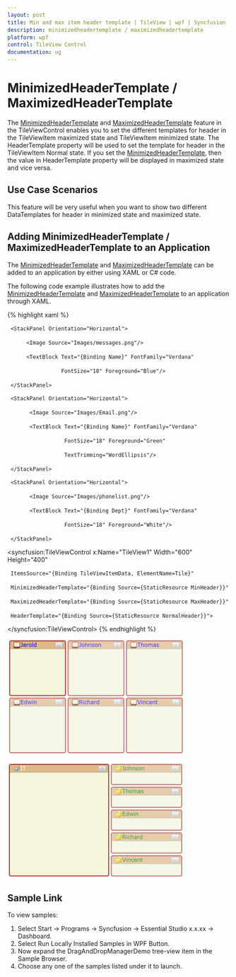 ```yaml
---
layout: post
title: Min and max item header template | TileView | wpf | Syncfusion
description: minimizedheadertemplate / maximizedheadertemplate
platform: wpf
control: TileView Control
documentation: ug
---
```


# MinimizedHeaderTemplate / MaximizedHeaderTemplate

The [MinimizedHeaderTemplate](https://help.syncfusion.com/cr/wpf/Syncfusion.Shared.Wpf~Syncfusion.Windows.Shared.TileViewControl~MinimizedHeaderTemplate.html) and [MaximizedHeaderTemplate](https://help.syncfusion.com/cr/wpf/Syncfusion.Shared.Wpf~Syncfusion.Windows.Shared.TileViewControl~MaximizedHeaderTemplate.html) feature in the TileViewControl enables you to set the different templates for header in the TileViewItem maximized state and TileViewItem minimized state. The HeaderTemplate property will be used to set the template for header in the TileViewItem Normal state. If you set the [MinimizedHeaderTemplate](https://help.syncfusion.com/cr/wpf/Syncfusion.Shared.Wpf~Syncfusion.Windows.Shared.TileViewControl~MinimizedHeaderTemplate.html), then the value in HeaderTemplate property will be displayed in maximized state and vice versa.

## Use Case Scenarios

This feature will be very useful when you want to show two different DataTemplates for header in minimized state and maximized state.

## Adding MinimizedHeaderTemplate / MaximizedHeaderTemplate to an Application 

The [MinimizedHeaderTemplate](https://help.syncfusion.com/cr/wpf/Syncfusion.Shared.Wpf~Syncfusion.Windows.Shared.TileViewControl~MinimizedHeaderTemplate.html) and [MaximizedHeaderTemplate](https://help.syncfusion.com/cr/wpf/Syncfusion.Shared.Wpf~Syncfusion.Windows.Shared.TileViewControl~MaximizedHeaderTemplate.html) can be added to an application by either using XAML or C# code.

The following code example illustrates how to add the [MinimizedHeaderTemplate](https://help.syncfusion.com/cr/wpf/Syncfusion.Shared.Wpf~Syncfusion.Windows.Shared.TileViewControl~MinimizedHeaderTemplate.html) and [MaximizedHeaderTemplate](https://help.syncfusion.com/cr/wpf/Syncfusion.Shared.Wpf~Syncfusion.Windows.Shared.TileViewControl~MaximizedHeaderTemplate.html) to an application through XAML.


{% highlight xaml %}



<DataTemplate x:Name="NormalHeader">

     <StackPanel Orientation="Horizontal">

          <Image Source="Images/messages.png"/>

          <TextBlock Text="{Binding Name}" FontFamily="Verdana" 

                     FontSize="18" Foreground="Blue"/>                      

     </StackPanel>

</DataTemplate>

<DataTemplate x:Name="MinHeader">

     <StackPanel Orientation="Horizontal">

           <Image Source="Images/Email.png"/>

           <TextBlock Text="{Binding Name}" FontFamily="Verdana" 

                      FontSize="18" Foreground="Green" 

                      TextTrimming="WordEllipsis"/>                                        

     </StackPanel>

</DataTemplate>

<DataTemplate x:Name="MaxHeader">

     <StackPanel Orientation="Horizontal">

           <Image Source="Images/phonelist.png"/>

           <TextBlock Text="{Binding Dept}" FontFamily="Verdana" 

                      FontSize="18" Foreground="White"/>                    

     </StackPanel>

</DataTemplate>



<syncfusion:TileViewControl x:Name="TileView1" Width="600" Height="400"

     ItemsSource="{Binding TileViewItemData, ElementName=Tile}"

     MinimizedHeaderTemplate="{Binding Source={StaticResource MinHeader}}"                          

     MaximizedHeaderTemplate="{Binding Source={StaticResource MaxHeader}}" 

     HeaderTemplate="{Binding Source={StaticResource NormalHeader}}">  

</syncfusion:TileViewControl>
{% endhighlight %}




![Minimized item header template](MinimizedHeaderTemplate--MaximizedHeaderTemplate_images/MinimizedHeaderTemplate--MaximizedHeaderTemplate_img1.png)





![Maximized item header template](MinimizedHeaderTemplate--MaximizedHeaderTemplate_images/MinimizedHeaderTemplate--MaximizedHeaderTemplate_img2.png)

## Sample Link

To view samples: 

1. Select Start -> Programs -> Syncfusion -> Essential Studio x.x.xx -> Dashboard.
2. Select Run Locally Installed Samples in WPF Button.
3. Now expand the DragAndDropManagerDemo tree-view item in the Sample Browser.
4. Choose any one of the samples listed under it to launch. 



